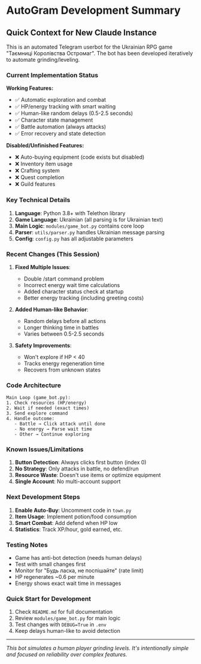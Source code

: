 # AutoGram Development Summary

## Quick Context for New Claude Instance

This is an automated Telegram userbot for the Ukrainian RPG game "Таємниці Королівства Остромаг". The bot has been developed iteratively to automate grinding/leveling.

### Current Implementation Status

**Working Features:**
- ✅ Automatic exploration and combat
- ✅ HP/energy tracking with smart waiting
- ✅ Human-like random delays (0.5-2.5 seconds)
- ✅ Character state management
- ✅ Battle automation (always attacks)
- ✅ Error recovery and state detection

**Disabled/Unfinished Features:**
- ❌ Auto-buying equipment (code exists but disabled)
- ❌ Inventory item usage
- ❌ Crafting system
- ❌ Quest completion
- ❌ Guild features

### Key Technical Details

1. **Language**: Python 3.8+ with Telethon library
2. **Game Language**: Ukrainian (all parsing is for Ukrainian text)
3. **Main Logic**: `modules/game_bot.py` contains core loop
4. **Parser**: `utils/parser.py` handles Ukrainian message parsing
5. **Config**: `config.py` has all adjustable parameters

### Recent Changes (This Session)

1. **Fixed Multiple Issues**:
   - Double /start command problem
   - Incorrect energy wait time calculations
   - Added character status check at startup
   - Better energy tracking (including greeting costs)

2. **Added Human-like Behavior**:
   - Random delays before all actions
   - Longer thinking time in battles
   - Varies between 0.5-2.5 seconds

3. **Safety Improvements**:
   - Won't explore if HP < 40
   - Tracks energy regeneration time
   - Recovers from unknown states

### Code Architecture

```
Main Loop (game_bot.py):
1. Check resources (HP/energy)
2. Wait if needed (exact times)
3. Send explore command
4. Handle outcome:
   - Battle → Click attack until done
   - No energy → Parse wait time
   - Other → Continue exploring
```

### Known Issues/Limitations

1. **Button Detection**: Always clicks first button (index 0)
2. **No Strategy**: Only attacks in battle, no defend/run
3. **Resource Waste**: Doesn't use items or optimize equipment
4. **Single Account**: No multi-account support

### Next Development Steps

1. **Enable Auto-Buy**: Uncomment code in `town.py`
2. **Item Usage**: Implement potion/food consumption
3. **Smart Combat**: Add defend when HP low
4. **Statistics**: Track XP/hour, gold earned, etc.

### Testing Notes

- Game has anti-bot detection (needs human delays)
- Test with small changes first
- Monitor for "Будь ласка, не поспішайте" (rate limit)
- HP regenerates ~0.6 per minute
- Energy shows exact wait time in messages

### Quick Start for Development

1. Check `README.md` for full documentation
2. Review `modules/game_bot.py` for main logic
3. Test changes with `DEBUG=True` in `.env`
4. Keep delays human-like to avoid detection

---
*This bot simulates a human player grinding levels. It's intentionally simple and focused on reliability over complex features.*

